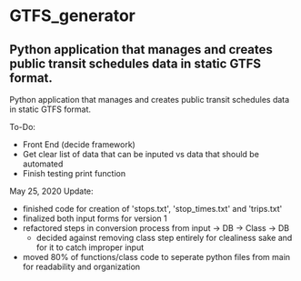# GTFS_generator
Python application that manages and creates public transit schedules data in static GTFS format.
------------------------------

Python application that manages and creates public transit schedules data in static GTFS format.

To-Do:
  - Front End (decide framework)
  - Get clear list of data that can be inputed vs data that should be automated 
  - Finish testing print function

May 25, 2020 Update:
  - finished code for creation of 'stops.txt', 'stop_times.txt' and 'trips.txt'
  - finalized both input forms for version 1
  - refactored steps in conversion process from input -> DB -> Class -> DB
    - decided against removing class step entirely for clealiness sake and for it to catch improper input
  - moved 80% of functions/class code to seperate python files from main for readability and organization

    
